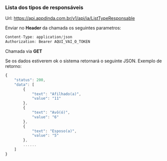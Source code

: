 
### Lista dos tipos de responsáveis
Url: https://api.appdinda.com.br/v1/api/ia/ListTypeResponsable

Enviar no **Header** da chamada os seguintes parametros:
```javascript {.line-numbers}
Content-Type: application/json
Authorization: Bearer AQUI_VAI_O_TOKEN
```
Chamada via **GET** 

Se os dados estiverem ok o sistema retornará o seguinte JSON.
Exemplo de retorno:
```javascript {.line-numbers}
{
    "status": 200,
    "data": [
        {
            "text": "Afilhado(a)",
            "value": "11"
        },
        {
            "text": "Avô(ó)",
            "value": "6"
        },
        {
            "text": "Esposo(a)",
            "value": "5"
        },
        ......
    ]
}
```
 
